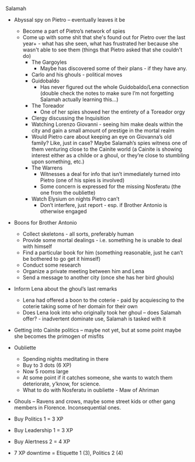 Salamah

-   Abyssal spy on Pietro – eventually leaves it be
	-   Become a part of Pietro’s network of spies
	-   Come up with some shit that she's found out for Pietro over the last year+ - what has she seen, what has frustrated her because she wasn't able to see them (things that Pietro asked that she couldn't do)
		-   The Gargoyles
			-   Maybe has discovered some of their plans - if they have any.
		-   Carlo and his ghouls - political moves
		- Guidobaldo
			-   Has never figured out the whole Guidobaldo/Lena connection (double check the notes to make sure I’m not forgetting Salamah actually learning this…)
		-   The Toreador
			-   One of her spies showed her the entirety of a Toreador orgy
		-   Clergy discussing the Inquisition
		-   Watching Lorenzo Giovanni - seeing him make deals within the city and gain a small amount of prestige in the mortal realm
		-   Would Pietro care about keeping an eye on Giovanna’s old family? Like, just in case? Maybe Salamah’s spies witness one of them venturing close to the Cainite world (a Cainite is showing interest either as a childe or a ghoul, or they’re close to stumbling upon something, etc.)
		-   The Warrens
			-   Witnesses a deal for info that isn’t immediately turned into Pietro (one of his spies is involved)
			-   Some concern is expressed for the missing Nosferatu (the one from the oubliette)
		-   Watch Elysium on nights Pietro can’t
			-   Don’t interfere, just report - esp. if Brother Antonio is otherwise engaged

-   Boons for Brother Antonio
	-   Collect skeletons - all sorts, preferably human
	-   Provide some mortal dealings - i.e. something he is unable to deal with himself
	-   Find a particular book for him (something reasonable, just he can’t be bothered to go get it himself)
	-   Conduct some research
	-   Organize a private meeting between him and Lena
	-   Send a message to another city (once she has her bird ghouls)

-   Inform Lena about the ghoul’s last remarks
	-   Lena had offered a boon to the coterie - paid by acquiescing to the coterie taking some of her domain for their own
	-   Does Lena look into who originally took her ghoul – does Salamah offer? - inadvertent dominate use, Salamah is tasked with it
	
-   Getting into Cainite politics – maybe not yet, but at some point maybe she becomes the primogen of misfits

-   Oubliette
	-  Spending nights meditating in there
	-  Buy to 3 dots (6 XP)
	-  Now 5 rooms large 
	-  At some point if it catches someone, she wants to watch them deteriorate, y’know, for science.
	- What to do with Nosferatu in oubliette - Maw of Ahriman

- Ghouls – Ravens and crows, maybe some street kids or other gang members in Florence. Inconsequential ones.
- Buy Politics 1 = 3 XP
- Buy Leadership 1 = 3 XP
- Buy Alertness 2 = 4 XP
- 7 XP downtime = Etiquette 1 (3), Politics 2 (4)